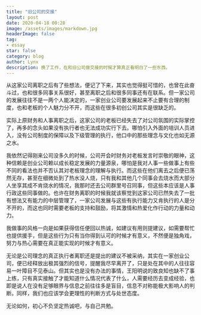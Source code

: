 ```yaml
---
title: "旧公司的交接"
layout: post
date: 2020-04-18 00:28
image: /assets/images/markdown.jpg
headerImage: false
tag:
- essay
star: false
category: blog
author: Lynx
description: 换了工作，在和旧公司做交接的时候才算真正看明白了一些东西。
---
```




从这家公司离职之后有了些想法，便记了下来，其实也觉得挺可惜的，也曾在此奋斗过，也和很多同事关系很好，甚至离职之后和很多同事还有在联系。但一家公司的发展往往不是一两个人能决定的，一家创业公司要发展起来不止要有合理的制度，也和老板的个人魅力分不开，而这些在很多初创公司其实是很缺乏的。

实际上原财务和人事离职之后，这家公司的老板已经失去了对公司氛围的实际掌控了，再多的念头如果没有执行者也无法成功实行下去。哪怕引入外面的培训人员进入，没有公司制度的保障以及下级管理的执行，他口中的那些理念与文化也如无源之水。

我依然记得刚来公司没多久的时候，公司开会时财务对老板发言时崇敬的眼神，这种信赖是创业公司赖以成长稳定发展的力量源泉，哪怕是我对人事一些做事上有些不同的看法也并不否认其对老板理念的理解与执行。而这些在他们离去之后便已荡然无存，甚至在细微处到了热水没人烧，只有我和其他几个同事会去烧水而大部分人坐享其成不肯烧水的情况，我那时还去公司群里号召同事，但这些本应该是人事行政这些同事做的。也许在财务离职的时候我就该察觉到这家公司已然失去了一批有想法又有能力的中层管理了，一家公司发展与这些有执行能力又肯执行的人是分不开的，而这也同时需要老板的支持和鼓励，将其激情和热爱化作行动的力量和动力。

我做事的风格一向是如果获得信任便回以热诚，如建议有用则提建议，如需要帮忙也提供援手，但是这些行为只有当你得到认可的时候才有意义，不然便是独角戏，努力与热心需要在真正能实现的时候才有意义。

无论是公司理念的真正执行者离职还是提出的建议不被采纳，其实在一家创业公司，便已经释放出极其强烈的信号，提醒我尽早离开了，只是处在其中的人往往容易一叶障目不见泰山。但其实也是没有办法的事情，王阳明说的致良知也缺不了事上练，只有真实接触了才能知道什么情况代表了什么，人需要经历去变成经验，也即是说人在没有足够眼界与信息之前往往多是盲目，信息不对称能极大影响人的判断。同样，我们也应该学会更理性的判断方式与处世态度。

无论如何，初心不负坚定热诚吧，与自己共勉。